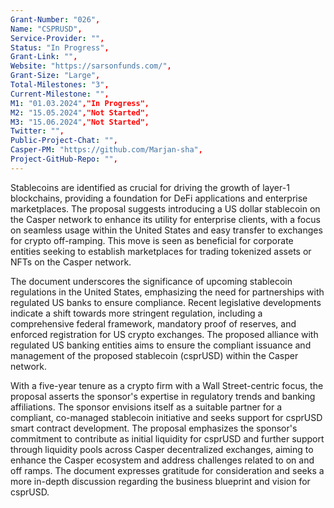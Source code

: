 ```yaml
---
Grant-Number: "026",
Name: "CSPRUSD",
Service-Provider: "",
Status: "In Progress",
Grant-Link: "",
Website: "https://sarsonfunds.com/",
Grant-Size: "Large",
Total-Milestones: "3",
Current-Milestone: "",
M1: "01.03.2024","In Progress",
M2: "15.05.2024","Not Started",
M3: "15.06.2024","Not Started",
Twitter: "",
Public-Project-Chat: "",
Casper-PM: "https://github.com/Marjan-sha",
Project-GitHub-Repo: "",
---
```

<!--lang:en--> 
Stablecoins are identified as crucial for driving the growth of layer-1 blockchains, providing a foundation for DeFi applications and enterprise marketplaces. The proposal suggests introducing a US dollar stablecoin on the Casper network to enhance its utility for enterprise clients, with a focus on seamless usage within the United States and easy transfer to exchanges for crypto off-ramping. This move is seen as beneficial for corporate entities seeking to establish marketplaces for trading tokenized assets or NFTs on the Casper network.

The document underscores the significance of upcoming stablecoin regulations in the United States, emphasizing the need for partnerships with regulated US banks to ensure compliance. Recent legislative developments indicate a shift towards more stringent regulation, including a comprehensive federal framework, mandatory proof of reserves, and enforced registration for US crypto exchanges. The proposed alliance with regulated US banking entities aims to ensure the compliant issuance and management of the proposed stablecoin (csprUSD) within the Casper network.

With a five-year tenure as a crypto firm with a Wall Street-centric focus, the proposal asserts the sponsor's expertise in regulatory trends and banking affiliations. The sponsor envisions itself as a suitable partner for a compliant, co-managed stablecoin initiative and seeks support for csprUSD smart contract development. The proposal emphasizes the sponsor's commitment to contribute as initial liquidity for csprUSD and further support through liquidity pools across Casper decentralized exchanges, aiming to enhance the Casper ecosystem and address challenges related to on and off ramps. The document expresses gratitude for consideration and seeks a more in-depth discussion regarding the business blueprint and vision for csprUSD.



<!--lang:es--] 
Las stablecoins se consideran cruciales para impulsar el crecimiento de las blockchains de capa 1, proporcionando una base para las aplicaciones DeFi y los mercados empresariales. La propuesta sugiere la introducción de una stablecoin en dólares estadounidenses en la red Casper para mejorar su utilidad para los clientes empresariales, centrándose en el uso sin problemas dentro de los Estados Unidos y la fácil transferencia a los intercambios de criptomonedas. Esta medida se considera beneficiosa para las entidades corporativas que deseen establecer mercados para el comercio de activos tokenizados o NFT en la red Casper.

El documento subraya la importancia de las próximas regulaciones de stablecoin en los Estados Unidos, haciendo hincapié en la necesidad de asociaciones con bancos estadounidenses regulados para garantizar el cumplimiento. Los recientes avances legislativos indican un cambio hacia una regulación más estricta, incluido un marco federal integral, la prueba obligatoria de reservas y el registro obligatorio de las criptobolsas estadounidenses. La alianza propuesta con entidades bancarias estadounidenses reguladas pretende garantizar la emisión y gestión conformes de la stablecoin propuesta (csprUSD) dentro de la red Casper.

Con una trayectoria de cinco años como empresa de criptomonedas centrada en Wall Street, la propuesta afirma la experiencia del patrocinador en tendencias reguladoras y afiliaciones bancarias. El patrocinador se ve a sí mismo como un socio adecuado para una iniciativa stablecoin compatible y cogestionada y busca apoyo para el desarrollo del contrato inteligente csprUSD. La propuesta hace hincapié en el compromiso del patrocinador de contribuir como liquidez inicial para csprUSD y el apoyo adicional a través de grupos de liquidez a través de intercambios descentralizados Casper, con el objetivo de mejorar el ecosistema Casper y hacer frente a los retos relacionados con las rampas de entrada y salida. El documento expresa su gratitud por la consideración y busca un debate más profundo sobre el plan de negocio y la visión de csprUSD.


<!--lang:de--] 
Stablecoins werden als entscheidend für das Wachstum von Layer-1-Blockchains angesehen, die eine Grundlage für DeFi-Anwendungen und Unternehmensmarktplätze bilden. Der Vorschlag sieht die Einführung eines Stablecoins in US-Dollar im Casper-Netzwerk vor, um den Nutzen für Unternehmenskunden zu erhöhen, wobei der Schwerpunkt auf der nahtlosen Nutzung innerhalb der Vereinigten Staaten und dem einfachen Transfer zu Börsen für das Krypto-Off-Ramping liegt. Dieser Schritt wird als vorteilhaft für Unternehmen angesehen, die Marktplätze für den Handel mit tokenisierten Vermögenswerten oder NFTs im Casper-Netzwerk einrichten möchten.

Das Dokument unterstreicht die Bedeutung der bevorstehenden Stablecoin-Vorschriften in den Vereinigten Staaten und betont die Notwendigkeit von Partnerschaften mit regulierten US-Banken, um die Einhaltung der Vorschriften sicherzustellen. Die jüngsten Entwicklungen in der Gesetzgebung deuten auf eine Verlagerung hin zu einer strengeren Regulierung hin, einschließlich eines umfassenden föderalen Rahmens, eines obligatorischen Nachweises von Reserven und einer obligatorischen Registrierung für US-Kryptobörsen. Die vorgeschlagene Allianz mit regulierten US-Banken zielt darauf ab, die konforme Ausgabe und Verwaltung des vorgeschlagenen Stablecoins (csprUSD) innerhalb des Casper-Netzwerks sicherzustellen.

Mit einer fünfjährigen Tätigkeit als Kryptounternehmen mit Schwerpunkt auf der Wall Street unterstreicht der Vorschlag die Expertise des Sponsors in Bezug auf regulatorische Trends und Bankenzugehörigkeiten. Der Sponsor sieht sich als geeigneter Partner für eine konforme, gemeinsam verwaltete Stablecoin-Initiative und sucht Unterstützung für die Entwicklung von csprUSD Smart Contracts. Der Vorschlag unterstreicht das Engagement des Sponsors, als anfängliche Liquidität für csprUSD beizutragen und weitere Unterstützung durch Liquiditätspools über dezentrale Casper-Börsen zu leisten, um das Casper-Ökosystem zu verbessern und Herausforderungen im Zusammenhang mit On- und Off-Ramps anzugehen. Das Dokument bedankt sich für die Berücksichtigung und strebt eine eingehendere Diskussion über den Geschäftsplan und die Vision für csprUSD an.


<!--lang:fr--] 
Les stablecoins sont considérés comme essentiels pour stimuler la croissance des blockchains de niveau 1, en fournissant une base pour les applications DeFi et les places de marché d'entreprise. La proposition suggère d'introduire un stablecoin en dollars américains sur le réseau Casper afin d'améliorer son utilité pour les entreprises clientes, en mettant l'accent sur une utilisation transparente à l'intérieur des États-Unis et un transfert facile vers les échanges pour le crypto off-ramping. Cette mesure est considérée comme bénéfique pour les entreprises qui cherchent à établir des places de marché pour échanger des actifs tokenisés ou des NFT sur le réseau Casper.

Le document souligne l'importance des réglementations à venir sur les stablecoins aux États-Unis, en insistant sur la nécessité de partenariats avec des banques américaines réglementées pour assurer la conformité. Les récents développements législatifs indiquent une évolution vers une réglementation plus stricte, y compris un cadre fédéral complet, une preuve obligatoire des réserves et un enregistrement obligatoire pour les échanges de crypto-monnaies aux États-Unis. L'alliance proposée avec des entités bancaires américaines réglementées vise à garantir l'émission et la gestion conformes du stablecoin proposé (csprUSD) au sein du réseau Casper.

Avec cinq ans d'ancienneté en tant qu'entreprise de crypto-monnaie centrée sur Wall Street, la proposition affirme l'expertise du sponsor en matière de tendances réglementaires et d'affiliations bancaires. Le sponsor se considère comme un partenaire approprié pour une initiative de stablecoin conforme et cogérée et cherche un soutien pour le développement du contrat intelligent csprUSD. La proposition souligne l'engagement du sponsor à contribuer à la liquidité initiale de csprUSD et à un soutien supplémentaire par le biais de pools de liquidité sur les échanges décentralisés Casper, dans le but d'améliorer l'écosystème Casper et de relever les défis liés aux rampes d'entrée et de sortie. Le document exprime sa gratitude pour l'attention qu'il a reçue et souhaite une discussion plus approfondie sur le plan d'affaires et la vision de csprUSD.


<!--lang:pl--] 
Stablecoiny są identyfikowane jako kluczowe dla napędzania wzrostu łańcuchów bloków warstwy 1, zapewniając podstawę dla aplikacji DeFi i rynków korporacyjnych. Propozycja sugeruje wprowadzenie stablecoina w dolarach amerykańskich w sieci Casper, aby zwiększyć jego użyteczność dla klientów korporacyjnych, koncentrując się na płynnym użytkowaniu w Stanach Zjednoczonych i łatwym transferze na giełdy w celu wycofania kryptowalut. Posunięcie to jest postrzegane jako korzystne dla podmiotów korporacyjnych dążących do ustanowienia rynków handlu aktywami tokenizowanymi lub NFT w sieci Casper.

Dokument podkreśla znaczenie nadchodzących przepisów dotyczących stablecoinów w Stanach Zjednoczonych, podkreślając potrzebę partnerstwa z regulowanymi bankami amerykańskimi w celu zapewnienia zgodności. Ostatnie zmiany legislacyjne wskazują na przejście w kierunku bardziej rygorystycznych regulacji, w tym kompleksowych ram federalnych, obowiązkowego dowodu rezerw i wymuszonej rejestracji dla amerykańskich giełd kryptowalut. Proponowany sojusz z regulowanymi amerykańskimi podmiotami bankowymi ma na celu zapewnienie zgodnej z przepisami emisji i zarządzania proponowanym stablecoinem (csprUSD) w ramach sieci Casper.

Dzięki pięcioletniemu stażowi jako firma kryptowalutowa skoncentrowana na Wall Street, propozycja potwierdza doświadczenie sponsora w zakresie trendów regulacyjnych i powiązań bankowych. Sponsor postrzega siebie jako odpowiedniego partnera dla zgodnej z przepisami, współzarządzanej inicjatywy stablecoin i szuka wsparcia dla rozwoju inteligentnego kontraktu csprUSD. Propozycja podkreśla zaangażowanie sponsora w początkową płynność dla csprUSD i dalsze wsparcie poprzez pule płynności na zdecentralizowanych giełdach Casper, mające na celu wzmocnienie ekosystemu Casper i sprostanie wyzwaniom związanym z rampami włączającymi i wyłączającymi. Dokument wyraża wdzięczność za rozważenie i dąży do bardziej dogłębnej dyskusji na temat planu biznesowego i wizji csprUSD.

<!--lang:uk--] 
Вважається, що стейблкоіни мають вирішальне значення для стимулювання зростання блокчейнів першого рівня, забезпечуючи основу для додатків DeFi та корпоративних ринків. Пропозиція передбачає запровадження стейблкоіну в доларах США в мережі Casper, щоб підвищити її корисність для корпоративних клієнтів, з акцентом на безперешкодне використання в межах США і легке перенесення на біржі для криптовалютного оффреймінгу. Цей крок вважається вигідним для юридичних осіб, які прагнуть створити майданчики для торгівлі токенізованими активами або NFT в мережі Casper.

Документ підкреслює важливість майбутнього регулювання стейблкоінів у США, наголошуючи на необхідності партнерства з регульованими американськими банками для забезпечення дотримання вимог законодавства. Нещодавні законодавчі зміни свідчать про перехід до більш суворого регулювання, включаючи всеосяжну федеральну базу, обов'язкове підтвердження резервів і примусову реєстрацію на криптовалютних біржах США. Запропонований альянс з регульованими банківськими установами США має на меті забезпечити випуск та управління запропонованим стейблкоіном (csprUSD) в мережі Casper.

П'ятирічний досвід роботи в якості криптофірми, орієнтованої на Уолл-стріт, підтверджує експертизу спонсора в регуляторних тенденціях і банківських зв'язках. Спонсор розглядає себе як відповідного партнера для сумісної, спільно керованої ініціативи зі створення стейблкоінів і шукає підтримки в розробці смарт-контракту csprUSD. Пропозиція підкреслює зобов'язання спонсора надати початкову ліквідність для csprUSD і надалі підтримувати його через пули ліквідності на децентралізованих біржах Casper з метою зміцнення екосистеми Casper і вирішення проблем, пов'язаних з включенням і виключенням рампи. У документі висловлюється подяка за розгляд і пропонується більш глибоке обговорення бізнес-плану і бачення csprUSD.

[!--lang:*-->  

